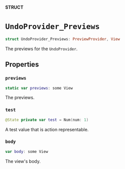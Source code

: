 **STRUCT**

# `UndoProvider_Previews`

```swift
struct UndoProvider_Previews: PreviewProvider, View
```

The previews for the ``UndoProvider``.

## Properties
### `previews`

```swift
static var previews: some View
```

The previews.

### `test`

```swift
@State private var test = Num(num: 1)
```

A test value that is action representable.

### `body`

```swift
var body: some View
```

The view's body.
